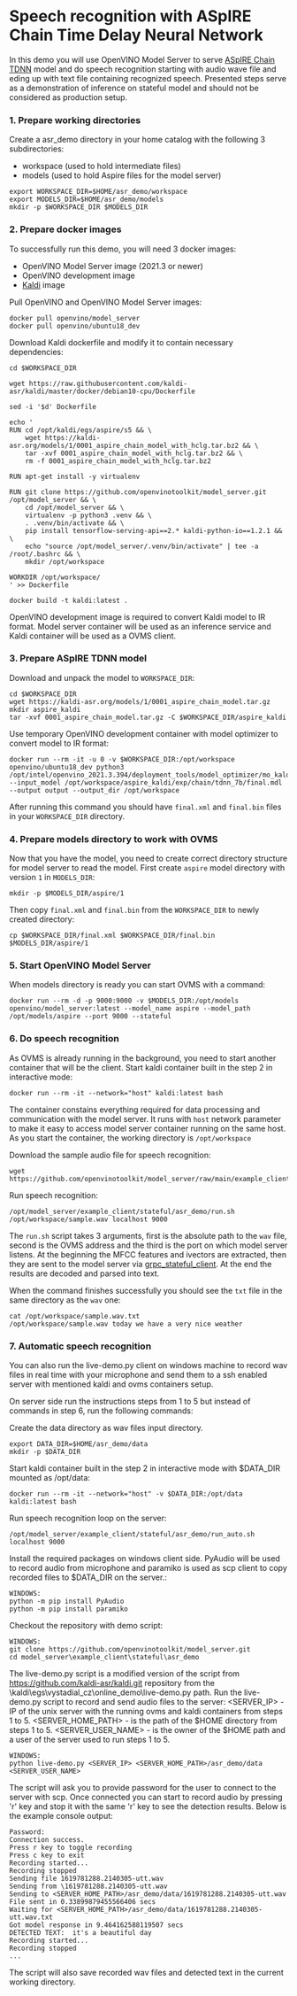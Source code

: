 # Speech recognition with ASpIRE Chain Time Delay Neural Network

In this demo you will use OpenVINO Model Server to serve [ASpIRE Chain TDNN](https://kaldi-asr.org/models/m1) model and do speech recognition starting with audio wave file and eding up with text file containing recognized speech. Presented steps serve as a demonstration of inference on stateful model and should not be considered as production setup.

### 1. Prepare working directories

Create a asr_demo directory in your home catalog with the following 3 subdirectories:
- workspace (used to hold intermediate files)
- models (used to hold Aspire files for the model server)

```
export WORKSPACE_DIR=$HOME/asr_demo/workspace
export MODELS_DIR=$HOME/asr_demo/models
mkdir -p $WORKSPACE_DIR $MODELS_DIR
```

### 2. Prepare docker images

To successfully run this demo, you will need 3 docker images:
- OpenVINO Model Server image (2021.3 or newer)
- OpenVINO development image
- [Kaldi](https://kaldi-asr.org/) image

Pull OpenVINO and OpenVINO Model Server images:
```
docker pull openvino/model_server
docker pull openvino/ubuntu18_dev
```

Download Kaldi dockerfile and modify it to contain necessary dependencies:

```
cd $WORKSPACE_DIR

wget https://raw.githubusercontent.com/kaldi-asr/kaldi/master/docker/debian10-cpu/Dockerfile

sed -i '$d' Dockerfile

echo '
RUN cd /opt/kaldi/egs/aspire/s5 && \
    wget https://kaldi-asr.org/models/1/0001_aspire_chain_model_with_hclg.tar.bz2 && \
    tar -xvf 0001_aspire_chain_model_with_hclg.tar.bz2 && \
    rm -f 0001_aspire_chain_model_with_hclg.tar.bz2

RUN apt-get install -y virtualenv

RUN git clone https://github.com/openvinotoolkit/model_server.git /opt/model_server && \
    cd /opt/model_server && \
    virtualenv -p python3 .venv && \
    . .venv/bin/activate && \
    pip install tensorflow-serving-api==2.* kaldi-python-io==1.2.1 && \
    echo "source /opt/model_server/.venv/bin/activate" | tee -a /root/.bashrc && \
    mkdir /opt/workspace

WORKDIR /opt/workspace/
' >> Dockerfile

docker build -t kaldi:latest .
```

OpenVINO development image is required to convert Kaldi model to IR format.
Model server container will be used as an inference service and Kaldi container will be used as a OVMS client.

### 3. Prepare ASpIRE TDNN model

Download and unpack the model to `WORKSPACE_DIR`:
```
cd $WORKSPACE_DIR
wget https://kaldi-asr.org/models/1/0001_aspire_chain_model.tar.gz
mkdir aspire_kaldi
tar -xvf 0001_aspire_chain_model.tar.gz -C $WORKSPACE_DIR/aspire_kaldi
```

Use temporary OpenVINO development container with model optimizer to convert model to IR format:

```
docker run --rm -it -u 0 -v $WORKSPACE_DIR:/opt/workspace openvino/ubuntu18_dev python3 /opt/intel/openvino_2021.3.394/deployment_tools/model_optimizer/mo_kaldi.py --input_model /opt/workspace/aspire_kaldi/exp/chain/tdnn_7b/final.mdl --output output --output_dir /opt/workspace
```

After running this command you should have `final.xml` and `final.bin` files in your `WORKSPACE_DIR` directory.

### 4. Prepare models directory to work with OVMS

Now that you have the model, you need to create correct directory structure for model server to read the model. First create `aspire` model directory with version `1` in `MODELS_DIR`:

```
mkdir -p $MODELS_DIR/aspire/1
```

Then copy `final.xml` and `final.bin` from the `WORKSPACE_DIR` to newly created directory:

```
cp $WORKSPACE_DIR/final.xml $WORKSPACE_DIR/final.bin $MODELS_DIR/aspire/1
```

### 5. Start OpenVINO Model Server

When models directory is ready you can start OVMS with a command:

```
docker run --rm -d -p 9000:9000 -v $MODELS_DIR:/opt/models openvino/model_server:latest --model_name aspire --model_path /opt/models/aspire --port 9000 --stateful
```

### 6. Do speech recognition

As OVMS is already running in the background, you need to start another container that will be the client.
Start kaldi container built in the step 2 in interactive mode:

```
docker run --rm -it --network="host" kaldi:latest bash
```

The container constains everything required for data processing and communication with the model server.
It runs with `host` network parameter to make it easy to access model server container running on the same host.
As you start the container, the working directory is `/opt/workspace`

Download the sample audio file for speech recognition:

```
wget https://github.com/openvinotoolkit/model_server/raw/main/example_client/stateful/asr_demo/sample.wav
```

Run speech recognition:
```
/opt/model_server/example_client/stateful/asr_demo/run.sh /opt/workspace/sample.wav localhost 9000
```

The `run.sh` script takes 3 arguments, first is the absolute path to the `wav` file, second is the OVMS address and the third is the port on which model server listens.
At the beginning the MFCC features and ivectors are extracted, then they are sent to the model server via [grpc_stateful_client](../grpc_stateful_client.py). At the end the results are decoded and parsed into text.

When the command finishes successfully you should see the `txt` file in the same directory as the `wav` one:
```
cat /opt/workspace/sample.wav.txt
/opt/workspace/sample.wav today we have a very nice weather
```

### 7. Automatic speech recognition
You can also run the live-demo.py client on windows machine to record wav files in real time with your microphone and send them to a ssh enabled server with mentioned kaldi and ovms containers setup.

On server side run the instructions steps from 1 to 5 but instead of commands in step 6, run the following commands:

Create the data directory as wav files input directory.
```
export DATA_DIR=$HOME/asr_demo/data
mkdir -p $DATA_DIR
```

Start kaldi container built in the step 2 in interactive mode with $DATA_DIR mounted as /opt/data:
```
docker run --rm -it --network="host" -v $DATA_DIR:/opt/data kaldi:latest bash
```

Run speech recognition loop on the server:
```
/opt/model_server/example_client/stateful/asr_demo/run_auto.sh localhost 9000
```

Install the required packages on windows client side.
PyAudio will be used to record audio from microphone and paramiko is used as scp client to copy recorded files to $DATA_DIR on the server.:
```
WINDOWS:
python -m pip install PyAudio
python -m pip install paramiko
```

Checkout the repository with demo script:
```
WINDOWS:
git clone https://github.com/openvinotoolkit/model_server.git
cd model_server\example_client\stateful\asr_demo
```

The live-demo.py script is a modified version of the script from https://github.com/kaldi-asr/kaldi.git repository from the \kaldi\egs\vystadial_cz\online_demo\live-demo.py path.
Run the live-demo.py script to record and send audio files to the server:
<SERVER_IP> - IP of the unix server with the running ovms and kaldi containers from steps 1 to 5.
<SERVER_HOME_PATH> - is the path of the $HOME directory from steps 1 to 5.
<SERVER_USER_NAME> - is the owner of the $HOME path and a user of the server used to run steps 1 to 5.
```
WINDOWS:
python live-demo.py <SERVER_IP> <SERVER_HOME_PATH>/asr_demo/data <SERVER_USER_NAME>
```

The script will ask you to provide password for the user to connect to the server with scp.
Once connected you can start to record audio by pressing 'r' key and stop it with the same 'r' key to see the detection results.
Below is the example console output:
```
Password:
Connection success.
Press r key to toggle recording
Press c key to exit
Recording started...
Recording stopped
Sending file 1619781288.2140305-utt.wav
Sending from \1619781288.2140305-utt.wav
Sending to <SERVER_HOME_PATH>/asr_demo/data/1619781288.2140305-utt.wav
File sent in 0.33899879455566406 secs
Waiting for <SERVER_HOME_PATH>/asr_demo/data/1619781288.2140305-utt.wav.txt
Got model response in 9.464162588119507 secs
DETECTED TEXT:  it's a beautiful day
Recording started...
Recording stopped
...
```

The script will also save recorded wav files and detected text in the current working directory.